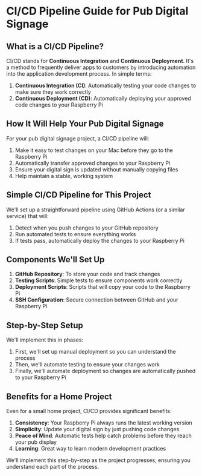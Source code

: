 # CI/CD Pipeline Guide for Pub Digital Signage

## What is a CI/CD Pipeline?

CI/CD stands for **Continuous Integration** and **Continuous Deployment**. It's a method to frequently deliver apps to customers by introducing automation into the application development process. In simple terms:

1. **Continuous Integration (CI)**: Automatically testing your code changes to make sure they work correctly
2. **Continuous Deployment (CD)**: Automatically deploying your approved code changes to your Raspberry Pi

## How It Will Help Your Pub Digital Signage

For your pub digital signage project, a CI/CD pipeline will:

1. Make it easy to test changes on your Mac before they go to the Raspberry Pi
2. Automatically transfer approved changes to your Raspberry Pi
3. Ensure your digital sign is updated without manually copying files
4. Help maintain a stable, working system

## Simple CI/CD Pipeline for This Project

We'll set up a straightforward pipeline using GitHub Actions (or a similar service) that will:

1. Detect when you push changes to your GitHub repository
2. Run automated tests to ensure everything works
3. If tests pass, automatically deploy the changes to your Raspberry Pi

## Components We'll Set Up

1. **GitHub Repository**: To store your code and track changes
2. **Testing Scripts**: Simple tests to ensure components work correctly
3. **Deployment Scripts**: Scripts that will copy your code to the Raspberry Pi
4. **SSH Configuration**: Secure connection between GitHub and your Raspberry Pi

## Step-by-Step Setup

We'll implement this in phases:

1. First, we'll set up manual deployment so you can understand the process
2. Then, we'll automate testing to ensure your changes work
3. Finally, we'll automate deployment so changes are automatically pushed to your Raspberry Pi

## Benefits for a Home Project

Even for a small home project, CI/CD provides significant benefits:

1. **Consistency**: Your Raspberry Pi always runs the latest working version
2. **Simplicity**: Update your digital sign by just pushing code changes
3. **Peace of Mind**: Automatic tests help catch problems before they reach your pub display
4. **Learning**: Great way to learn modern development practices

We'll implement this step-by-step as the project progresses, ensuring you understand each part of the process.